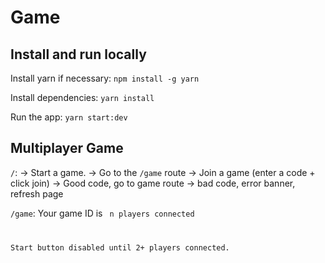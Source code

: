 # Game

## Install and run locally

Install yarn if necessary:
`npm install -g yarn`

Install dependencies:
`yarn install`

Run the app:
`yarn start:dev`

## Multiplayer Game

`/`:
-> Start a game. -> Go to the `/game` route
-> Join a game (enter a code + click join)
  -> Good code, go to game route
  -> bad code, error banner, refresh page

`/game`:
Your game ID is <CODE>
n players connected

Start button disabled until 2+ players connected.
